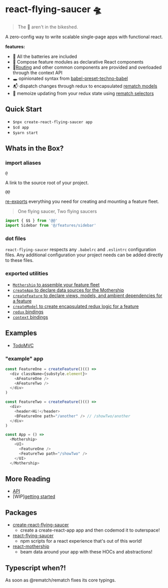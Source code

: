 # react-flying-saucer 🛸

> The 👾 aren't in the bikeshed.

 A zero-config way to write scalable single-page apps with functional react.

**features:**

- 🔋 All the batteries are included
- 🔗 Compose feature modules as declarative React components
- 📍[Routing](https://github.com/ReactTraining/react-router) and other common components are provided and overloaded through the context API
- 🕳 opinionated syntax from [babel-preset-techno-babel](https://github.com/d3dc/babel-preset-techno-babel)
- 📬 dispatch changes through redux to encapsulated [rematch models](https://rematch.gitbooks.io/rematch/docs/api.html#models)
- 📝 memoize updating from your redux state using [rematch selectors](https://rematch.gitbooks.io/rematch/plugins/select/)

## Quick Start

- `$npx create-react-flying-saucer app`
- `$cd app`
- `$yarn start`

## Whats in the Box?

### import aliases

`@`

A link to the source root of your project.

`@@`

[re-exports](#exported-utilities) everything you need for creating and mounting a feature fleet.

> One flying saucer, Two flying saucers

```js
import { $$ } from '@@'
import Sidebar from '@/features/sidebar'
```

### dot files

`react-flying-saucer` respects any `.babelrc` and `.eslintrc` configuration files. Any additional configuration your project needs can be added directly to these files.

### exported utilities

- [`Mothership` to assemble your feature fleet](docs/api.md#mothership-)
- [`createApp` to declare data sources for the Mothership](docs/api.md#createappconfig)
- [`createFeature` to declare views, models, and ambient dependencies for a feature](docs/api.md#createfeatureconfig)
- [`createModel` to create encapsulated redux logic for a feature](docs/api.md#createModel)
- [`redux` bindings](docs/api.md#redux-bindings)
- [`context` bindings](docs/api.md#context-bindings)


## Examples

- [TodoMVC](examples/todos)

### "example" app
```js
const FeatureOne = createFeature()(() =>
  <div className={substyle.element}>
    <AFeatureOne />
    <AFeatureTwo />
  </div>
)

const FeatureTwo = createFeature()(() =>
  <div>
    <header>Hi!</header>
    <BFeatureOne path="/another" /> // /showTwo/another
  </div>
)

const App = () =>
  <Mothership>
    <UI>
      <FeatureOne />
      <FeatureTwo path="/showTwo" />
    </UI>
  </Mothership>
```


## More Reading

- [API](docs/api.md)
- [WIP][getting started](docs/gettting-started.md)

## Packages

- [create-react-flying-saucer](packages/create-react-flying-saucer)
  - create a create-react-app app and then codemod it to outerspace!
- [react-flying-saucer](packages/react-flying-saucer)
  - npm scripts for a react experience that's out of this world!
- [react-mothership](packages/react-mothership)
  - beam data around your app with these HOCs and abstractions!

## Typescript when?!

As soon as @rematch/rematch fixes its core typings.
